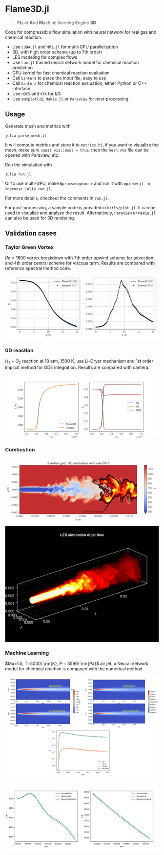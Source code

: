 # Flame3D.jl
> **FL**uid **A**nd **M**achine learning **E**ngine **3D**

Code for compressible flow simulation with neural network for real gas and chemical reaction.

- Use `CUDA.jl` and `MPI.jl` for multi-GPU parallelization
- 3D, with high order scheme (up to 7th order)
- LES modeling for complex flows
- Use `Lux.jl` trained neural network model for chemical reaction prediction
- GPU kernel for fast chemical reaction evaluation
- Call `Cantera` to parse the input file, easy to use
- Call `Cantera` for chemical reaction evaluation, either Python or C++ interface
- Use `HDF5` and `VTK` for I/O
- Use `matplotlib`, `Makie.jl` or `Paraview` for post-processing
## Usage

Generate mesh and metrics with
```
julia parse_mesh.jl
```
It will compute metrics and store it to `metrics.h5`, if you want to visualize the mesh, make sure `const vis::Bool = true`, then the `mesh.vts` file can be opened with Paraview, etc.

Run the simulation with 
```
julia run.jl
```
Or to use multi-GPU, make `Nprocs=<nprocs>` and run it with `mpiexecjl -n <nprocs> julia run.jl`.


For more details, checkout the comments in `run.jl`.

For post-processing, a sample code is provided in `Utils/plot.jl`. It can be used to visualize and analyze the result. Alternatively, `Paraview` or `Makie.jl` can also be used for 3D rendering. 

## Validation cases

### Taylor Green Vortex
$Re=1600$ vortex breakdown with 7th order upwind scheme for advection and 4th order central scheme for viscous term. Results are compared with reference spectral method code.

![TGV](./Assets/TGV.png)

### 0D reaction
$H_2-O_2$ reaction at $10$ atm, $1500$ K, use Li-Dryer mechanism and 1st order implicit method for ODE integration. Results are compared with cantera.

![0D](./Assets/0D.png)

### Combustion
![JET](./Assets/JET.png)

![JET3D](./Assets/JET-3D.png)

### Machine Learning
$Ma=1.5, T=5000\ \rm{K}, P = 3596\ \rm{Pa}$ air jet, a Neural network model for chemical reaction is compared with the numerical method.

![NN-air](./Assets/NN-air.png)

![NN-T](./Assets/NN-T.png)
